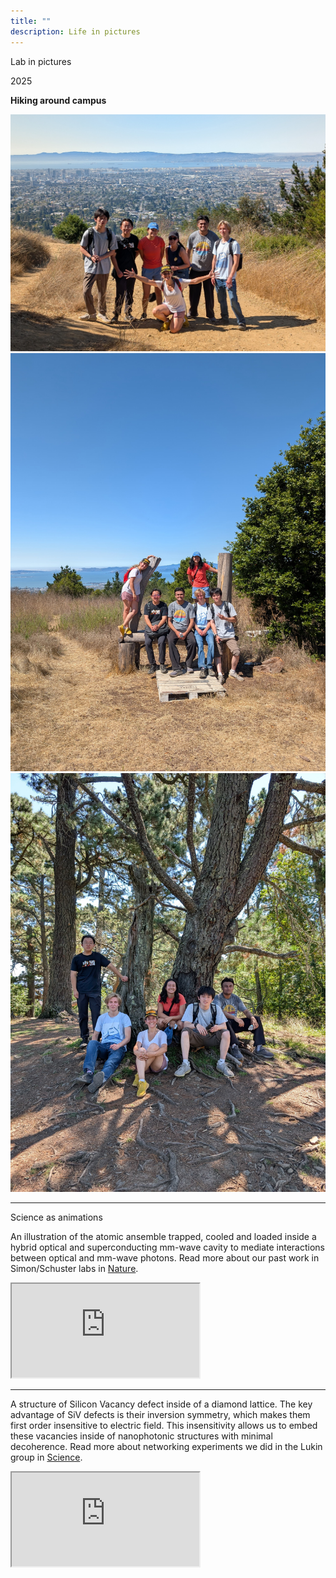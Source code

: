 ```yaml
---
title: ""
description: Life in pictures
---
```


<div class="row">
        <div class="col-md-8 mx-auto text-center mb-5">
          <p class="lead"> Lab in pictures </p>
        </div>
</div>


<div class="row">
  <div class="col-md-5 mx-auto text-center mb-5">
    <p class="lead"> 2025 </p>
  </div>
</div>


**Hiking around campus**


<div class="row g-3">
  <div class="col-6 col-md-4 col-lg-5">
      <a href="/assets/img/Gallery/hiking5.jpg" target="_blank">
        <img src="/assets/img/Gallery/hiking5.jpg" class="img-fluid rounded" alt="Hiking 3" loading="lazy" decoding="async">
      </a>
  </div>
  <div class="col-6 col-md-4 col-lg-3">
    <a href="/assets/img/Gallery/hiking2.jpg" target="_blank">
      <img src="/assets/img/Gallery/hiking2.jpg" class="img-fluid rounded" alt="Hiking 2" loading="lazy" decoding="async">
    </a>
  </div>
  <div class="col-6 col-md-4 col-lg-3">
    <a href="/assets/img/Gallery/hiking4.jpg" target="_blank">
      <img src="/assets/img/Gallery/hiking4.jpg" class="img-fluid rounded" alt="Hiking 2" loading="lazy" decoding="async">
    </a>
  </div>
</div>

<!-- **Lab updates**

<div class="row g-3">
  <div class="col-6 col-md-4 col-lg-3">
    <a href="/assets/img/Gallery/first_laser.jpg" target="_blank">
      <img src="/assets/img/Gallery/first_laser.jpg" class="img-fluid rounded" alt="Hiking 2" loading="lazy" decoding="async">
    </a>
  </div>
  <div class="col-6 col-md-4 col-lg-3">
    <a href="/assets/img/Gallery/first_laser.jpg" target="_blank">
      <img src="/assets/img/Gallery/first_laser.jpg" class="img-fluid rounded" alt="Hiking 2" loading="lazy" decoding="async">
    </a>
  </div>
</div> -->
---


<div class="row">
  <div class="col-md-8 mx-auto text-center mb-5">
    <p class="lead"> Science as animations </p>
  </div>
</div>

<div class="row align-items-center">
  <div class="col-lg-4 col-md-6 mx-auto">
    <p>
      An illustration of the atomic ansemble trapped, cooled and loaded inside a hybrid optical and superconducting mm-wave cavity to mediate interactions between optical and mm-wave photons.
      Read more about our past work in Simon/Schuster labs in
      <a href="https://www.nature.com/articles/s41586-023-05740-2/" target="_blank">Nature</a>.
    </p>
  </div>
  <div class="col-lg-8 col-md-10 mx-auto">
    <div class="video-16x9">
      <iframe src="https://www.youtube.com/embed/o_HkvfIfO-I?rel=0" allowfullscreen></iframe>
    </div>
  </div>
</div>


---

<div class="row align-items-center">
  <div class="col-lg-4 col-md-6 mx-auto">
    <p>
      A structure of Silicon Vacancy defect inside of a diamond lattice. The key advantage of SiV defects is their inversion symmetry, which makes them first order insensitive to electric field. This insensitivity allows us to embed these vacancies inside of nanophotonic structures with minimal decoherence.
      Read more about networking experiments we did in the Lukin group in
      <a href="https://www.science.org/doi/full/10.1126/science.add9771?casa_token=3DXi_yX-yMIAAAAA%3AUc6Y4JZiQla99Fc6SwgDq6YkgLhZfj1_-XeR_zW_U_QhpWLwPvM1VmAWi1jEG3Vziyo8IFseX6Oo/" target="_blank">Science</a>.
    </p>
  </div>
  <div class="col-lg-8 col-md-10 mx-auto">
    <div class="video-16x9">
      <iframe src="https://www.youtube.com/embed/TnSx_zl9m4Y?rel=0" allowfullscreen></iframe>
    </div>
  </div>
</div>


